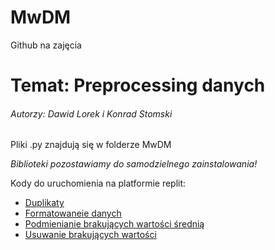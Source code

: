# MwDM
Github na zajęcia <br>
<h1>Temat: Preprocessing danych</h1>
<h6>Autorzy: Dawid Lorek i Konrad Stomski</h6>
<p>Pliki .py znajdują się w folderze MwDM </p>
<p><i>Biblioteki pozostawiamy do samodzielnego zainstalowania!</i></p>
<p>Kody do uruchomienia na platformie replit:</p><ul>
<li><a href="https://replit.com/@dawidl4/duplikaty#main.py" target="_blank">Duplikaty</a></li>
<li><a href="https://replit.com/@dawidl4/formatowanie#main.py" target="_blank">Formatowaneie danych</a></li>
<li><a href="https://replit.com/@dawidl4/podmiana#main.py" target="_blank">Podmienianie brakujących wartości średnią</a></li>
<li><a href="https://replit.com/@KonradStomski/MwDM#main.py" target="_blank">Usuwanie brakujących wartości</a></li>
</ul>

